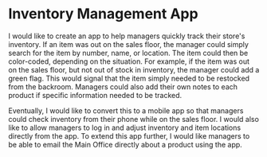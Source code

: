 # Inventory Management App

I would like to create an app to help managers quickly track their store's inventory.  If an item was out on the sales floor, the manager could simply search for the item by number, name, or location.  The item could then be color-coded, depending on the situation. For example, if the item was out on the sales floor, but not out of stock in inventory, the manager could add a green flag.  This would signal that the item simply needed to be restocked from the backroom.  Managers could also add their own notes to each product if specific information needed to be tracked.

Eventually, I would like to convert this to a mobile app so that managers could check inventory from their phone while on the sales floor. I would also like to allow managers to log in and adjust inventory and item locations directly from the app.  To extend this app further, I would like managers to be able to email the Main Office directly about a product using the app.
